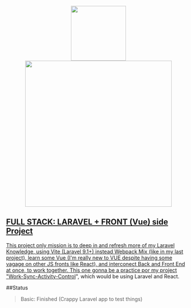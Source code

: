 <p align="center" style="row-center">
<a href="https://vuejs.org/" target="_blank"><img src="https://avatars.githubusercontent.com/u/6128107" width="150"></a>
  <a href="https://laravel.com" target="_blank"><img src="https://raw.githubusercontent.com/laravel/art/master/logo-lockup/5%20SVG/2%20CMYK/1%20Full%20Color/laravel-logolockup-cmyk-red.svg" width="400"</a>
</p>
  
    
## FULL STACK: LARAVEL + FRONT (Vue) side Project

This project only mission is to deep in and refresh more of my Laravel Knowledge, using Vite (Laravel 9.1+) instead Webpack Mix (like in my last project), learn some Vue (I'm really new to VUE despite having some vagage on other JS fronts like React), and interconect Back and Front End at once, to work together.
This one gonna be a practice por my project "[Work-Sync-Activity-Control](https://github.com/Walfg/Work-Sync-Activity-Control/tree/main)", which would be using Laravel and React.

##Status
> Basic: Finished (Crappy Laravel app to test things)

